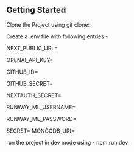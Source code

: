 ## Getting Started

Clone the Project using git clone:

Create a .env file with following entries -

NEXT_PUBLIC_URL=

OPENAI_API_KEY=

GITHUB_ID=

GITHUB_SECRET=

NEXTAUTH_SECRET=

RUNWAY_ML_USERNAME=

RUNWAY_ML_PASSWORD=

SECRET=
MONGODB_URI=

run the project in dev mode using -
npm run dev
